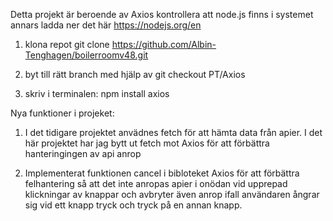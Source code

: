 Detta projekt är beroende av Axios kontrollera att node.js finns i systemet annars ladda ner det här https://nodejs.org/en

1. klona repot git clone https://github.com/Albin-Tenghagen/boilerroomv48.git

2. byt till rätt branch med hjälp av git checkout PT/Axios

3. skriv i terminalen: npm install axios

Nya funktioner i projeket:

1. I det tidigare projektet anvädnes fetch för att hämta data från apier. I det här projektet har jag bytt ut fetch mot Axios för att förbättra hanteringingen av api anrop

2. Implementerat funktionen cancel i bibloteket Axios för att förbättra
   felhantering så att det inte anropas apier i onödan vid upprepad
   klickningar av knappar och avbryter även anrop ifall användaren 
   ångrar sig vid ett knapp tryck och tryck på en annan knapp. 
